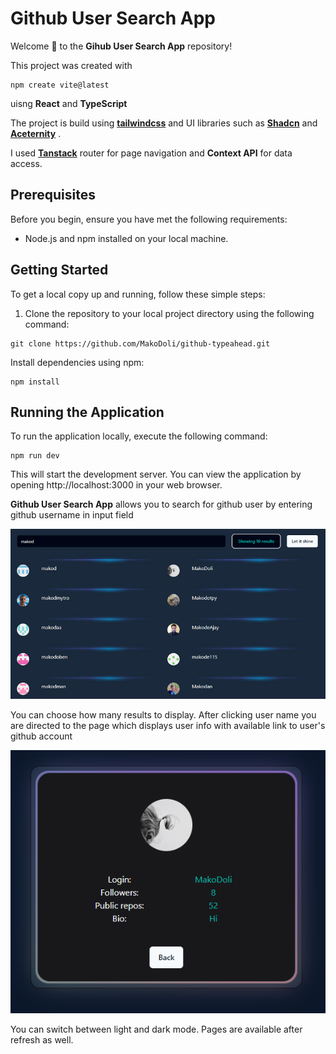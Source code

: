 # Github User Search App

Welcome 👋 to the **Gihub User Search App** repository! 

This project was created with 
```
npm create vite@latest
```
uisng __React__ and  __TypeScript__
 
The project is build using [__tailwindcss__](https://tailwindcss.com/) and UI libraries such as [__Shadcn__](https://ui.shadcn.com/) and [__Aceternity__](https://ui.aceternity.com/) . 

I used [__Tanstack__](https://tanstack.com/router/latest) router for page navigation and __Context API__ for data access.

## Prerequisites

Before you begin, ensure you have met the following requirements:

- Node.js and npm installed on your local machine.

## Getting Started

To get a local copy up and running, follow these simple steps:

1. Clone the repository to your local project directory using the following command:

```
git clone https://github.com/MakoDoli/github-typeahead.git
```


Install dependencies using npm:

```
npm install
```



## Running the Application

To run the application locally, execute the following command:


```
npm run dev
```
This will start the development server. You can view the application by opening http://localhost:3000 in your web browser.


 **Github User Search App**  allows you to search for github user by entering github username in input field

![Preview Image](src/assets/preview1.png)

You can choose how many results to display. After clicking user name you are directed to the page which displays user info with available link to user's github account

![Preview image](src/assets/preview2.png)

You can switch between light and dark mode. 
Pages are available after refresh as well.




